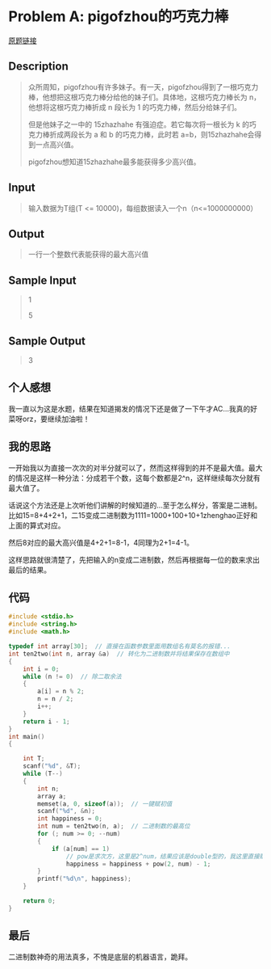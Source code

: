 # Problem A: pigofzhou的巧克力棒
[原题链接](http://gdutcode.sinaapp.com/problem.php?cid=1051&pid=0)
## Description
> 众所周知，pigofzhou有许多妹子。有一天，pigofzhou得到了一根巧克力棒，他想把这根巧克力棒分给他的妹子们。具体地，这根巧克力棒长为 n，他想将这根巧克力棒折成 n 段长为 1 的巧克力棒，然后分给妹子们。
>
> 但是他妹子之一中的 15zhazhahe 有强迫症。若它每次将一根长为 k 的巧克力棒折成两段长为 a 和 b 的巧克力棒，此时若 a=b，则15zhazhahe会得到一点高兴值。
>
> pigofzhou想知道15zhazhahe最多能获得多少高兴值。

## Input
> 输入数据为T组(T <= 10000)，每组数据读入一个n（n<=1000000000）

## Output
> 一行一个整数代表能获得的最大高兴值

## Sample Input
> 1
> 
> 5

## Sample Output
> 3

## 个人感想
我一直以为这是水题，结果在知道揭发的情况下还是做了一下午才AC...我真的好菜呀orz，要继续加油啦！

## 我的思路
一开始我以为直接一次次的对半分就可以了，然而这样得到的并不是最大值。最大的情况是这样一种分法：分成若干个数，这每个数都是2^n，这样继续每次分就有最大值了。

话说这个方法还是上次听他们讲解的时候知道的...至于怎么样分，答案是二进制。比如15=8+4+2+1，二15变成二进制数为1111=1000+100+10+1zhenghao正好和上面的算式对应。

然后8对应的最大高兴值是4+2+1=8-1，4同理为2+1=4-1。

这样思路就很清楚了，先把输入的n变成二进制数，然后再根据每一位的数来求出最后的结果。

## 代码

```C
#include <stdio.h>
#include <string.h>
#include <math.h>

typedef int array[30];  // 直接在函数参数里面用数组名有莫名的报错...
int ten2two(int n, array &a)  // 转化为二进制数并将结果保存在数组中
{
    int i = 0;
    while (n != 0)  // 除二取余法
    {
        a[i] = n % 2;
        n = n / 2;
        i++;
    }
    return i - 1;
}
int main()
{

    int T;
    scanf("%d", &T);
    while (T--)
    {
        int n;
        array a;
        memset(a, 0, sizeof(a));  // 一键赋初值
        scanf("%d", &n);
        int happiness = 0;
        int num = ten2two(n, a);  // 二进制数的最高位
        for (; num >= 0; --num)
        {
            if (a[num] == 1)
                // pow是求次方，这里是2^num，结果应该是double型的，我这里直接赋给int
                happiness = happiness + pow(2, num) - 1;  
        }
        printf("%d\n", happiness);
    }

    return 0;
}

```

## 最后
二进制数神奇的用法真多，不愧是底层的机器语言，跪拜。

